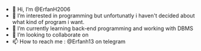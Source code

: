 - 👋 Hi, I’m @ErfanH2006
- 👀 I’m interested in programming but unfortunatly i haven't decided about what kind of program i want.
- 🌱 I’m currently learning back-end programming and working with DBMS
- 💞️ I’m looking to collaborate on 
- 📫 How to reach me : @Erfanh13 on telegram

<!---
ErfanH2006/ErfanH2006 is a ✨ special ✨ repository because its `README.md` (this file) appears on your GitHub profile.
You can click the Preview link to take a look at your changes.
--->
